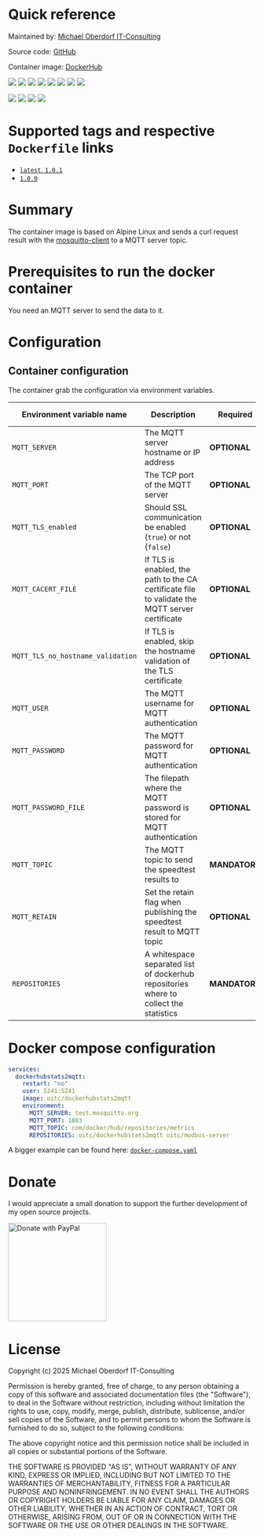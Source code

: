 # Quick reference

Maintained by: [Michael Oberdorf IT-Consulting](https://www.oberdorf-itc.de/)

Source code: [GitHub](https://github.com/cybcon/docker.dockerhubstats2mqtt)

Container image: [DockerHub](https://hub.docker.com/r/oitc/dockerhubstats2mqtt)

<!-- SHIELD GROUP -->
[![][github-action-test-shield]][github-action-test-link]
[![][github-action-release-shield]][github-action-release-link]
[![][github-release-shield]][github-release-link]
[![][github-releasedate-shield]][github-releasedate-link]
[![][github-stars-shield]][github-stars-link]
[![][github-forks-shield]][github-forks-link]
[![][github-issues-shield]][github-issues-link]
[![][github-license-shield]][github-license-link]

[![][docker-release-shield]][docker-release-link]
[![][docker-pulls-shield]][docker-pulls-link]
[![][docker-stars-shield]][docker-stars-link]
[![][docker-size-shield]][docker-size-link]


# Supported tags and respective `Dockerfile` links

* [`latest`, `1.0.1`](https://github.com/cybcon/docker.dockerhubstats2mqtt/blob/v1.0.1/Dockerfile)
* [`1.0.0`](https://github.com/cybcon/docker.dockerhubstats2mqtt/blob/v1.0.0/Dockerfile)

# Summary

The container image is based on Alpine Linux and sends a curl request result with the [mosquitto-client](https://mosquitto.org/)
to a MQTT server topic.

# Prerequisites to run the docker container
You need an MQTT server to send the data to it.

# Configuration
## Container configuration

The container grab the configuration via environment variables.

| Environment variable name | Description | Required | Default value |
|--|--|--|--|
| `MQTT_SERVER` | The MQTT server hostname or IP address | **OPTIONAL** | `localhost` |
| `MQTT_PORT` | The TCP port of the MQTT server | **OPTIONAL** | `1883` |
| `MQTT_TLS_enabled` | Should SSL communication be enabled (`true`) or not (`false`) | **OPTIONAL** | `false` |
| `MQTT_CACERT_FILE` | If TLS is enabled, the path to the CA certificate file to validate the MQTT server certificate | **OPTIONAL** | |
| `MQTT_TLS_no_hostname_validation` | If TLS is enabled, skip the hostname validation of the TLS certificate | **OPTIONAL** | `false` |
| `MQTT_USER` | The MQTT username for MQTT authentication | **OPTIONAL** | |
| `MQTT_PASSWORD` | The MQTT password for MQTT authentication | **OPTIONAL** | |
| `MQTT_PASSWORD_FILE` | The filepath where the MQTT password is stored for MQTT authentication | **OPTIONAL** | |
| `MQTT_TOPIC` | The MQTT topic to send the speedtest results to | **MANDATORY** | |
| `MQTT_RETAIN`| Set the retain flag when publishing the speedtest result to MQTT topic | **OPTIONAL** | `false` |
| `REPOSITORIES` | A whitespace separated list of dockerhub repositories where to collect the statistics | **MANDATORY** | |

# Docker compose configuration

```yaml
services:
  dockerhubstats2mqtt:
    restart: "no"
    user: 5241:5241
    image: oitc/dockerhubstats2mqtt
    environment:
      MQTT_SERVER: test.mosquitto.org
      MQTT_PORT: 1883
      MQTT_TOPIC: com/docker/hub/repositories/metrics
      REPOSITORIES: oitc/dockerhubstats2mqtt oitc/modbus-server
```

A bigger example can be found here: [`docker-compose.yaml`](./docker-compose.yaml)

# Donate
I would appreciate a small donation to support the further development of my open source projects.

<a href="https://www.paypal.com/donate/?hosted_button_id=BHGJGGUS6RH44" target="_blank"><img src="https://raw.githubusercontent.com/stefan-niedermann/paypal-donate-button/master/paypal-donate-button.png" alt="Donate with PayPal" width="200px"></a>


# License

Copyright (c) 2025 Michael Oberdorf IT-Consulting

Permission is hereby granted, free of charge, to any person obtaining a copy
of this software and associated documentation files (the "Software"), to deal
in the Software without restriction, including without limitation the rights
to use, copy, modify, merge, publish, distribute, sublicense, and/or sell
copies of the Software, and to permit persons to whom the Software is
furnished to do so, subject to the following conditions:

The above copyright notice and this permission notice shall be included in all
copies or substantial portions of the Software.

THE SOFTWARE IS PROVIDED "AS IS", WITHOUT WARRANTY OF ANY KIND, EXPRESS OR
IMPLIED, INCLUDING BUT NOT LIMITED TO THE WARRANTIES OF MERCHANTABILITY,
FITNESS FOR A PARTICULAR PURPOSE AND NONINFRINGEMENT. IN NO EVENT SHALL THE
AUTHORS OR COPYRIGHT HOLDERS BE LIABLE FOR ANY CLAIM, DAMAGES OR OTHER
LIABILITY, WHETHER IN AN ACTION OF CONTRACT, TORT OR OTHERWISE, ARISING FROM,
OUT OF OR IN CONNECTION WITH THE SOFTWARE OR THE USE OR OTHER DEALINGS IN THE
SOFTWARE.

<!-- LINK GROUP -->
[docker-pulls-link]: https://hub.docker.com/r/oitc/dockerhubstats2mqtt
[docker-pulls-shield]: https://img.shields.io/docker/pulls/oitc/dockerhubstats2mqtt?color=45cc11&labelColor=black&style=flat-square
[docker-release-link]: https://hub.docker.com/r/oitc/dockerhubstats2mqtt
[docker-release-shield]: https://img.shields.io/docker/v/oitc/dockerhubstats2mqtt?color=369eff&label=docker&labelColor=black&logo=docker&logoColor=white&style=flat-square
[docker-size-link]: https://hub.docker.com/r/oitc/dockerhubstats2mqtt
[docker-size-shield]: https://img.shields.io/docker/image-size/oitc/dockerhubstats2mqtt?color=369eff&labelColor=black&style=flat-square
[docker-stars-link]: https://hub.docker.com/r/oitc/dockerhubstats2mqtt
[docker-stars-shield]: https://img.shields.io/docker/stars/oitc/dockerhubstats2mqtt?color=45cc11&labelColor=black&style=flat-square
[github-action-release-link]: https://github.com/cybcon/docker.dockerhubstats2mqtt/actions/workflows/release-from-label.yaml
[github-action-release-shield]: https://img.shields.io/github/actions/workflow/status/cybcon/docker.dockerhubstats2mqtt/release-from-label.yaml?label=release&labelColor=black&logo=githubactions&logoColor=white&style=flat-square
[github-action-test-link]: https://github.com/cybcon/docker.dockerhubstats2mqtt/actions/workflows/container-image-build-validation.yaml
[github-action-test-shield-original]: https://github.com/cybcon/docker.dockerhubstats2mqtt/actions/workflows/container-image-build-validation.yaml/badge.svg
[github-action-test-shield]: https://img.shields.io/github/actions/workflow/status/cybcon/docker.dockerhubstats2mqtt/container-image-build-validation.yaml?label=tests&labelColor=black&logo=githubactions&logoColor=white&style=flat-square
[github-forks-link]: https://github.com/cybcon/docker.dockerhubstats2mqtt/network/members
[github-forks-shield]: https://img.shields.io/github/forks/cybcon/docker.dockerhubstats2mqtt?color=8ae8ff&labelColor=black&style=flat-square
[github-issues-link]: https://github.com/cybcon/docker.dockerhubstats2mqtt/issues
[github-issues-shield]: https://img.shields.io/github/issues/cybcon/docker.dockerhubstats2mqtt?color=ff80eb&labelColor=black&style=flat-square
[github-license-link]: https://github.com/cybcon/docker.dockerhubstats2mqtt/blob/main/LICENSE
[github-license-shield]: https://img.shields.io/badge/license-MIT-blue?labelColor=black&style=flat-square
[github-release-link]: https://github.com/cybcon/docker.dockerhubstats2mqtt/releases
[github-release-shield]: https://img.shields.io/github/v/release/cybcon/docker.dockerhubstats2mqtt?color=369eff&labelColor=black&logo=github&style=flat-square
[github-releasedate-link]: https://github.com/cybcon/docker.dockerhubstats2mqtt/releases
[github-releasedate-shield]: https://img.shields.io/github/release-date/cybcon/docker.dockerhubstats2mqtt?labelColor=black&style=flat-square
[github-stars-link]: https://github.com/cybcon/docker.dockerhubstats2mqtt
[github-stars-shield]: https://img.shields.io/github/stars/cybcon/docker.dockerhubstats2mqtt?color=ffcb47&labelColor=black&style=flat-square
